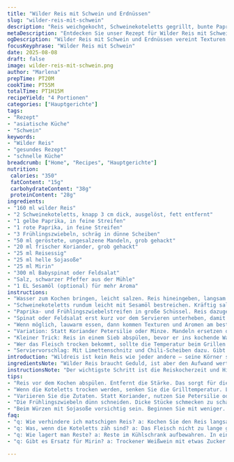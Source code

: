 ```yaml
---
title: "Wilder Reis mit Schwein und Erdnüssen"
slug: "wilder-reis-mit-schwein"
description: "Reis weichgekocht, Schweinekoteletts gegrillt, bunte Paprika und frische Frühlingszwiebeln. Asiatische Würze durch Reisessig, Sojasoße und Mirin. Fügt knackige Erdnüsse und bitter-pfeffrige Rauke hinzu. Variiert durch vegane Alternativen wie Seitan statt Schwein oder geröstete Mandeln statt Erdnüsse. Aromatisch, wechselnde Texturen, Temperaturkontraste. Lässt sich warm oder kalt essen, angepasst an Saison und Vorrat. Ein guter Mix aus asiatischer Leichtigkeit und rustikalem Fleischgeschmack. Wichtig: Reis darf nicht zu matschig werden. Schwein richtig grillen, sonst zäh. Mit Kräutern abschmecken, nicht überwürzen. "
metaDescription: "Entdecken Sie unser Rezept für Wilder Reis mit Schwein und Erdnüssen. Eine harmonische Mischung aus asiatischen Aromen und europäischer Rustikalität."
ogDescription: "Wilder Reis mit Schwein und Erdnüssen vereint Texturen und Aromen. Ideal warm oder kalt serviert."
focusKeyphrase: "Wilder Reis mit Schwein"
date: 2025-08-08
draft: false
image: wilder-reis-mit-schwein.png
author: "Marlena"
prepTime: PT20M
cookTime: PT55M
totalTime: PT1H15M
recipeYield: "4 Portionen"
categories: ["Hauptgerichte"]
tags:
- "Rezept"
- "asiatische Küche"
- "Schwein"
keywords:
- "Wilder Reis"
- "gesundes Rezept"
- "schnelle Küche"
breadcrumb: ["Home", "Recipes", "Hauptgerichte"]
nutrition: 
 calories: "350"
 fatContent: "15g"
 carbohydrateContent: "38g"
 proteinContent: "28g"
ingredients:
- "160 ml wilder Reis"
- "2 Schweinekoteletts, knapp 3 cm dick, ausgelöst, fett entfernt"
- "1 gelbe Paprika, in feine Streifen"
- "1 rote Paprika, in feine Streifen"
- "3 Frühlingszwiebeln, schräg in dünne Scheiben"
- "50 ml geröstete, ungesalzene Mandeln, grob gehackt"
- "20 ml frischer Koriander, grob gehackt"
- "25 ml Reisessig"
- "25 ml helle Sojasoße"
- "25 ml Mirin"
- "300 ml Babyspinat oder Feldsalat"
- "Salz, schwarzer Pfeffer aus der Mühle"
- "1 EL Sesamöl (optional) für mehr Aroma"
instructions:
- "Wasser zum Kochen bringen, leicht salzen. Reis hineingeben, langsam simmern lassen. Nicht wälzen oder umrühren! Nach ca. 55 Minuten sollte der Reis aufplatzen, außen eher fest, innen noch bissfest. Abgießen, gut abtropfen lassen. Stellt sicher, kein Brei entsteht. "
- "Schweinekoteletts rundum leicht mit Sesamöl bestreichen. Kräftig salzen, pfeffern. Grill oder Grillpfanne richtig vorheizen, Koteletts drauflegen, es zischt. Pro Seite 4-5 Minuten grillen, danach ruhen lassen. Nicht zu früh schneiden, Fleisch bleibt so saftig. Dann in dünne Scheiben schneiden quer zur Faser. "
- "Paprika- und Frühlingszwiebelstreifen in große Schüssel. Reis dazugeben. Koriander hacken, Mandeln grob mahlen. Mit Reisessig, Sojasoße und Mirin unterheben. Wichtig: Wenn Sojasoße zu dominant, lieber mehr Essig dazu, Balancieren. Würzen mit Salz und Pfeffer, nicht zu viel Salz – Sojasoße bringt genug."
- "Spinat oder Feldsalat erst kurz vor dem Servieren unterheben, damit er noch frisch und knackig bleibt. Salat ist Geschmacksträger für die herben Noten. "
- "Wenn möglich, lauwarm essen, dann kommen Texturen und Aromen am besten zur Geltung. Kalt funktioniert auch, allerdings schmilzt die Würze etwas. "
- "Variation: Statt Koriander Petersilie oder Minze. Mandeln ersetzen durch Pistazien oder Sonnenblumenkerne, wenn Allergie. Für Vegetarier Seitan statt Fleisch, Marinade unverändert. "
- "Kleiner Trick: Reis in einem Sieb abspülen, bevor er ins kochende Wasser kommt, verringert Stärke, gab bei mir bessere Körnung. Wer nicht so lange kochen will, kann vorgekochten Reis auch schon vorbereitet im Kühlschrank nehmen."
- "Wer das Fleisch trocken bekommt, sollte die Temperatur beim Grillen reduzieren oder die Ruhezeit verlängern. Schwierig, aber am besten mit Fingerspitzengefühl üben. "
- "Serviervorschlag: Mit Limettenschnitz und Chili-Scheiben dazu. Gibt einen kleinen Frischekick und Spaß beim Essen."
introduction: "Wildreis ist kein Reis wie jeder andere – seine Körner sind länger, bissfester. Ich habe einige Male probiert, ihn wie normalen Reis zu kochen, endete meist breiig oder zu hart. Die Kunst liegt im geduldigen Simmern, nicht im wilden Kochen. Schweinekoteletts dazu passen wunderbar, wenn man sie richtig auf der heißen Grillfläche anbrät, bis die Röstaromen entstehen. Dazu kommt knackige Paprika für Farbtupfer und etwas Frische aus Frühlingszwiebeln. Die Erdnüsse habe ich durch Mandeln ersetzt – weniger fettig, aber noch schön knackig. Mir gefällt diese Kombination, weil man verschiedene Texturen und Geschmacksrichtungen gleichzeitig erlebt. Der Salat zwingt einen nicht zu perfekten Zutatenverhältnissen – ein bisschen mehr Essig, eine Prise mehr Pfeffer macht gleich einen Unterschied. Gut zum Vorbereiten, denn wild gekochter Reis hält sich lange."
ingredientsNote: "Wilder Reis braucht Geduld, ist aber den Aufwand wert. Wer keinen Wildreis findet, kann auch roten Vollkornreis nehmen, gibt einen anderen Geschmack, aber funktioniert. Mandeln statt Erdnüsse, falls Allergie besteht oder Konsistenzunterschied gewünscht. Frühlingszwiebeln dürfen nicht zu dick geschnitten werden – sonst schmeckt man sie roh und scharf zu dominant. Paprika gerne frisch und knackig, keine weichen Reste verwenden. Sesamöl ist ein Geheimtipp für mehr Aroma und einen leichten Röstaroma-Geschmack, kann man aber auch weglassen. Mirin ersetzt sich durch trockenen Weißwein mit etwas Zucker, wenn nicht vorhanden. Für Veganismus: Seitan oder Tofu ungebraten oder mariniert. Kräuter variieren macht das Ganze nie langweilig: Koriander, Minze oder Petersilie, je nachdem, was greifbar ist."
instructionsNote: "Der wichtigste Schritt ist die Reiskocherzeit und Hitze – niemals sprudelnd, sondern niedrige Hitze mit Deckel. Prüfen, ob sie platzen und zart sind, ohne matschig zu sein. Fleisch anbraten, bis es knackige Brandstellen hat und nicht unterschätzt, die Ruhephase gibt dem Fleisch den nötigen Saft. Zutaten gut vermischen, aber ruhe bewahren, damit der Reis nicht zerfällt. Würzung erst am Ende anpassen – oft zu salzig, wenn Sojasoße unbedacht verwendet wird. Saftige, knackige Paprika und zarte Frühlingszwiebeln verleihen Frische; Spinat oder Feldsalat bitte aufheben bis zum Schluss, sonst wird er matschig. Die Kombi warm oder kalt essen, experimentieren, ausprobiert habe ich beides – lauwarm ein klein wenig besser. Am besten mit Vorbereitungen spielen: Reis am Vortag kochen, Fleisch grillen, dann zusammenstellen. Das spart Zeit, wenn Gäste kommen."
tips:
- "Reis vor dem Kochen abspülen. Entfernt die Stärke. Das sorgt für die perfekte Körnung. Mehr Wasser kann matschig machen. Sanft simmern, nicht wild kochen."
- "Wenn die Koteletts trocken werden, senken Sie die Grilltemperatur. Lassen Sie das Fleisch nach dem Grillen ruhen. Dadurch bleibt der Saft im Fleisch."
- "Variieren Sie die Zutaten. Statt Koriander, nutzen Sie Petersilie oder Minze. Perfekt für frische Aromen. Und Mandeln oder Pistazien als Alternative bei Allergien."
- "Die Frühlingszwiebeln dünn schneiden. Dicke Stücke schmecken zu scharf. Paprika muss frisch sein, keine alten oder matschigen Reste verwenden."
- "Beim Würzen mit Sojasoße vorsichtig sein. Beginnen Sie mit weniger. Nachjustieren mit Reisessig ist leichter. Behalten Sie den Salzgehalt im Kopf."
faq:
- "q: Wie verhindere ich matschigen Reis? a: Kochen Sie den Reis langsam. Stirn Sie nicht. Prüfen Sie regelmäßig. Er soll aufplatzen, nicht zerfallen."
- "q: Was, wenn die Koteletts zäh sind? a: Das Fleisch nicht zu lange grillen. Vor dem Schneiden ruhen lassen. Dabei bleibt die Saftigkeit bestehen."
- "q: Wie lagert man Reste? a: Reste im Kühlschrank aufbewahren. In einem luftdichten Behälter. Maximal zwei Tage halten. Aufwärmen, aber sanft."
- "q: Gibt es Ersatz für Mirin? a: Trockener Weißwein mit etwas Zucker funktioniert. Oder verwenden Sie Apfelessig. Schmeckt ebenfalls gut, nur anders."

---
```

